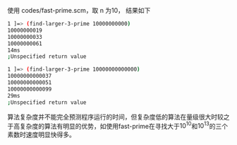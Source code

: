 使用 codes/fast-prime.scm，取 n 为10， 结果如下

```bash
1 ]=> (find-larger-3-prime 10000000000)
10000000019
10000000033
10000000061
14ms
;Unspecified return value

1 ]=> (find-larger-3-prime 10000000000000)
10000000000037
10000000000051
10000000000099
29ms
;Unspecified return value
```

算法复杂度并不能完全预测程序运行的时间，但复杂度低的算法在量级很大时较之于高复杂度的算法有明显的优势，如使用fast-prime在寻找大于$10^{10}$和$10^{13}$的三个素数时速度明显快得多。